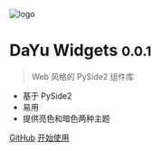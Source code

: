 ![logo](../_media/logo.svg)

# DaYu Widgets <small>0.0.1</small>

> Web 风格的 PySide2 组件库

* 基于 PySide2
* 易用
* 提供亮色和暗色两种主题

[GitHub](https://github.com/yangyanzhao/dayu_widgets)
[开始使用](/zh-cn/README.md)
